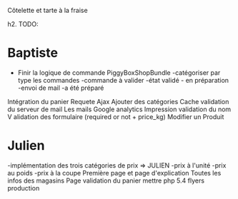 Côtelette et tarte à la fraise

h2. TODO:

# Baptiste
* Finir la logique de commande
 PiggyBoxShopBundle
 -catégoriser par type les commandes
	-commande à valider
	-état validé - en préparation	
	-envoi de mail
	-a été préparé

 Intégration du panier
 Requete Ajax
 Ajouter des catégories
 Cache
 validation du serveur de mail
 Les mails
 Google analytics
 Impression
 validation du nom
 V alidation des formulaire (required or not + price_kg)
 Modifier un Produit

 # Julien
 -implémentation des trois catégories de prix => JULIEN
	-prix à l'unité
	-prix au poids
	-prix à la coupe
 Première page et page d'explication
 Toutes les infos des magasins
 Page validation du panier
 mettre php 5.4
 flyers production
